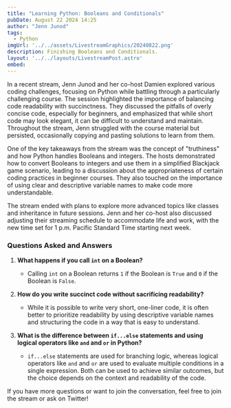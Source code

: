```yaml
---
title: "Learning Python: Booleans and Conditionals"
pubDate: August 22 2024 14:25
author: "Jenn Junod"
tags:
  - Python
imgUrl: '../../assets/LivestreamGraphics/20240822.png'
description: Finishing Booleans and Conditionals. 
layout: '../../layouts/LivestreamPost.astro'
embed: 
---
```

<!-- <iframe width="560" height="315" src="https://www.youtube.com/embed/Fuibpypn_LA?si=Kx974fcg4cUzsYmJ" title="YouTube video player" frameborder="0" allow="accelerometer; autoplay; clipboard-write; encrypted-media; gyroscope; picture-in-picture; web-share" referrerpolicy="strict-origin-when-cross-origin" allowfullscreen></iframe> -->

In a recent stream, Jenn Junod and her co-host Damien explored various coding challenges, focusing on Python while battling through a particularly challenging course. The session highlighted the importance of balancing code readability with succinctness. They discussed the pitfalls of overly concise code, especially for beginners, and emphasized that while short code may look elegant, it can be difficult to understand and maintain. Throughout the stream, Jenn struggled with the course material but persisted, occasionally copying and pasting solutions to learn from them.

One of the key takeaways from the stream was the concept of "truthiness" and how Python handles Booleans and integers. The hosts demonstrated how to convert Booleans to integers and use them in a simplified Blackjack game scenario, leading to a discussion about the appropriateness of certain coding practices in beginner courses. They also touched on the importance of using clear and descriptive variable names to make code more understandable.

The stream ended with plans to explore more advanced topics like classes and inheritance in future sessions. Jenn and her co-host also discussed adjusting their streaming schedule to accommodate life and work, with the new time set for 1 p.m. Pacific Standard Time starting next week.

### Questions Asked and Answers

1. **What happens if you call `int` on a Boolean?**
   - Calling `int` on a Boolean returns `1` if the Boolean is `True` and `0` if the Boolean is `False`.

2. **How do you write succinct code without sacrificing readability?**
   - While it is possible to write very short, one-liner code, it is often better to prioritize readability by using descriptive variable names and structuring the code in a way that is easy to understand.

3. **What is the difference between `if...else` statements and using logical operators like `and` and `or` in Python?**
   - `if...else` statements are used for branching logic, whereas logical operators like `and` and `or` are used to evaluate multiple conditions in a single expression. Both can be used to achieve similar outcomes, but the choice depends on the context and readability of the code.

If you have more questions or want to join the conversation, feel free to join the stream or ask on Twitter!

